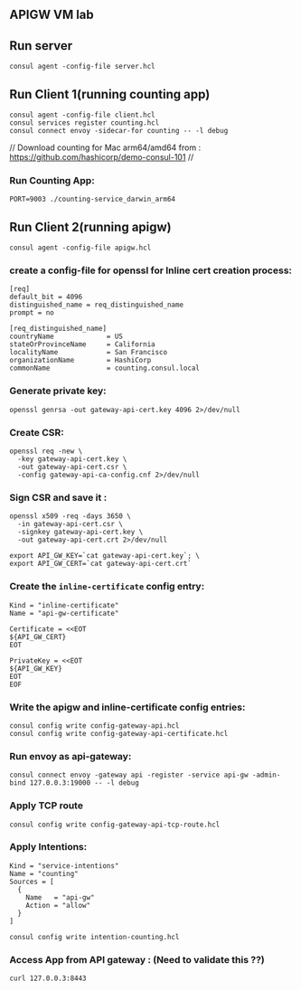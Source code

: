 ## APIGW VM lab

## Run server 
`consul agent -config-file server.hcl`

## Run Client 1(running counting app)
```
consul agent -config-file client.hcl
consul services register counting.hcl
consul connect envoy -sidecar-for counting -- -l debug
```
// 
Download counting for Mac arm64/amd64 from :
https://github.com/hashicorp/demo-consul-101
//

### Run Counting App:
`PORT=9003 ./counting-service_darwin_arm64`


## Run Client 2(running apigw)
`consul agent -config-file apigw.hcl`

### create a config-file for openssl for Inline cert creation process:
```
[req]
default_bit = 4096
distinguished_name = req_distinguished_name
prompt = no

[req_distinguished_name]
countryName             = US
stateOrProvinceName     = California
localityName            = San Francisco
organizationName        = HashiCorp
commonName              = counting.consul.local
```

### Generate private key:
`openssl genrsa -out gateway-api-cert.key 4096 2>/dev/null`

### Create CSR:
```
openssl req -new \
  -key gateway-api-cert.key \
  -out gateway-api-cert.csr \
  -config gateway-api-ca-config.cnf 2>/dev/null
```

### Sign CSR and save it :
```
openssl x509 -req -days 3650 \
  -in gateway-api-cert.csr \
  -signkey gateway-api-cert.key \
  -out gateway-api-cert.crt 2>/dev/null

export API_GW_KEY=`cat gateway-api-cert.key`; \
export API_GW_CERT=`cat gateway-api-cert.crt`
```

### Create the `inline-certificate` config entry:
```
Kind = "inline-certificate"
Name = "api-gw-certificate"

Certificate = <<EOT
${API_GW_CERT}
EOT

PrivateKey = <<EOT
${API_GW_KEY}
EOT
EOF
```

### Write the apigw and inline-certificate config entries:
```
consul config write config-gateway-api.hcl
consul config write config-gateway-api-certificate.hcl

```

### Run envoy as api-gateway:
`consul connect envoy -gateway api -register -service api-gw -admin-bind 127.0.0.3:19000 -- -l debug`

### Apply TCP route
`consul config write config-gateway-api-tcp-route.hcl`

### Apply Intentions:
```
Kind = "service-intentions"
Name = "counting"
Sources = [
  {
    Name   = "api-gw"
    Action = "allow"
  }
]
```

`consul config write intention-counting.hcl `

### Access App from API gateway : (Need to validate this ??)
`curl 127.0.0.3:8443`

